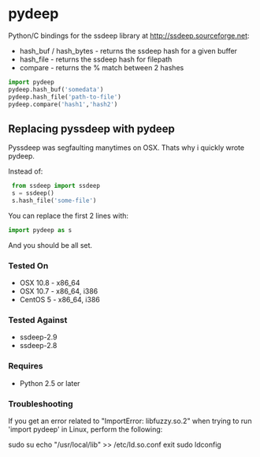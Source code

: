 # pydeep

Python/C bindings for the ssdeep library at http://ssdeep.sourceforge.net:
* hash_buf / hash_bytes - returns the ssdeep hash for a given buffer
* hash_file - returns the ssdeep hash for filepath
* compare - returns the % match between 2 hashes

```python
import pydeep
pydeep.hash_buf('somedata')
pydeep.hash_file('path-to-file')
pydeep.compare('hash1','hash2')
```

## Replacing pyssdeep with pydeep

Pyssdeep was segfaulting manytimes on OSX. Thats why i quickly wrote pydeep.

Instead of:
```python
 from ssdeep import ssdeep
 s = ssdeep()
 s.hash_file('some-file')
```

You can replace the first 2 lines with:
```python
import pydeep as s
```

And you should be all set.

### Tested On
* OSX 10.8 - x86_64
* OSX 10.7 - x86_64, i386
* CentOS 5 - x86_64, i386

### Tested Against
* ssdeep-2.9
* ssdeep-2.8

### Requires
* Python 2.5 or later

### Troubleshooting

If you get an error related to "ImportError: libfuzzy.so.2" when trying to run 'import pydeep' in Linux, perform the following:

sudo su
echo "/usr/local/lib" >> /etc/ld.so.conf
exit
sudo ldconfig
